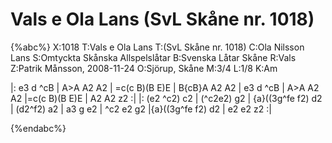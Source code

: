 # Vals e Ola Lans (SvL Skåne nr. 1018)

{%abc%}
X:1018
T:Vals e Ola Lans
T:(SvL Skåne nr. 1018)
C:Ola Nilsson Lans
S:Omtyckta Skånska Allspelslåtar
B:Svenska Låtar Skåne
R:Vals
Z:Patrik Månsson, 2008-11-24
O:Sjörup, Skåne
M:3/4
L:1/8
K:Am

|: e3 d ^cB | A>A A2 A2 | =c(c B)(B E)E | B{cB}A A2 A2 | e3 d ^cB | A>A A2 A2 |=c(c B)(B E)E | A2 A2 z2 :|
|: (e2 ^c2) c2 | (^c2e2) g2 | {a}((3g^fe f2) d2 | (d2^f2) a2 | a3 g e2 | ^c2 e2 g2 |{a}((3g^fe f2) d2 | e2 e2 z2 :|



{%endabc%}

